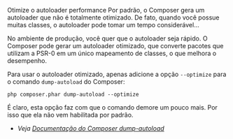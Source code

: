 Otimize o autoloader
performance
Por padrão, o Composer gera um autoloader que não é totalmente otimizado.
De fato, quando você possue muitas classes, o autoloader pode tomar um tempo considerável...

No ambiente de produção, você quer que o autoloader seja rápido. O Composer pode gerar um autoloader otimizado, que converte pacotes que utilizam a PSR-0 em um único mapeamento de classes, o que melhora o desempenho.

Para usar o autoloader otimizado, apenas adicione a opção `--optimize` para o comando `dump-autoload` do Composer:

    php composer.phar dump-autoload --optimize

É claro, esta opção faz com que o comando demore um pouco mais. Por isso que ela não vem habilitada por padrão.

* _Veja [Documentação do Composer dump-autoload](http://getcomposer.org/doc/03-cli.md#dump-autoload)_
